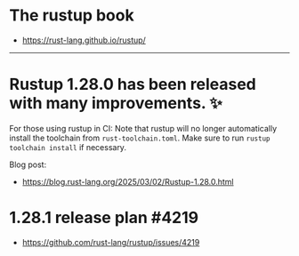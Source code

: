 # The rustup book

- https://rust-lang.github.io/rustup/

<hr />

# Rustup 1.28.0 has been released with many improvements. ✨

For those using rustup in CI: Note that rustup will no longer automatically install the toolchain from `rust-toolchain.toml`. Make sure to run `rustup toolchain install` if necessary.


Blog post:
- https://blog.rust-lang.org/2025/03/02/Rustup-1.28.0.html

# 1.28.1 release plan #4219
- https://github.com/rust-lang/rustup/issues/4219
